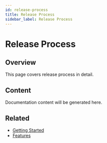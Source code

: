 ```yaml
---
id: release-process
title: Release Process
sidebar_label: Release Process
---
```


# Release Process

## Overview

This page covers release process in detail.

## Content

Documentation content will be generated here.

## Related

- [Getting Started](/docs/getting-started)
- [Features](/docs/features)
